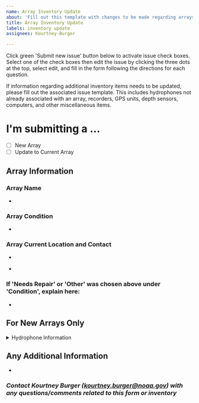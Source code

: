 ```yaml
---
name: Array Inventory Update
about: 'Fill out this template with changes to be made regarding arrays. '
title: Array Inventory Update
labels: inventory update
assignees: Kourtney-Burger

---
```


Click green 'Submit new issue' button below to activate issue check boxes. Select one of the check boxes then edit the issue by clicking the three dots at the top, select edit, and fill in the form following the directions for each question.   

If information regarding additional inventory items needs to be updated, please fill out the associated issue template. This includes hydrophones not already associated with an array, recorders, GPS units, depth sensors, computers, and other miscellaneous items.

<!-- Switch between 'Write' and 'Preview' tabs above to see how your issue will be formatted -->

# **I'm submitting a …**
- [ ] New Array  
- [ ] Update to Current Array

## **Array Information**  
### **Array Name**  
<!-- Insert array name here (should be a letter, followed by 2 numbers then _, followed by 4 digit hydrophone model numbers (i.e.9299, for a HTI-92 and HTI-99). Example: A02_9299). If submitting a new array, contact Shannon Rankin (shannon.rankin@noaa.gov) for naming guidelines -->
- 

### **Array Condition**  
<!-- Insert condition of array here (chose Good, Lost at Sea, Needs Repair, or Other) -->  
- 

### **Array Current Location and Contact**
<!-- Insert current array location ('City, State' or Lab Location (i.e. SFSU, HSU, etc)) -->
- 
<!-- Insert name and email of who currently has the array -->
- 
  
### **If 'Needs Repair' or 'Other' was chosen above under 'Condition', explain here:**  
<!-- Please explain exactly what is wrong with the array and what needs to be corrected -->
- 

## **For New Arrays Only**
<details><summary> Hydrophone Information </summary> 

  <!-- Complete the following sections with all the necessary information regarding the hydrophones connected to the array. Only leave a section blank if the information is unknown, if it is not applicable put NA. -->

<!-- Model should be HTI-96-MIN, HTI-92-WB, or HTI-99-HF. Do not leave blank for new arrays. -->
<!-- Serial numbers are listed on the side of the hydrophones in white numbers -->
<!-- Distance (m) refers to the distance between that hydrophone and the Channel 1 hydrophone -->

#### **Channel 1 Hydrophone**
- **Model:** 
- **Serial #:** 
- **Distance (m):** 

#### **Channel 2 Hydrophone**
- **Model:** 
- **Serial #:** 
- **Distance (m):** 

#### **Channel 3 Hydrophone**
- **Model:** 
- **Serial #:** 
- **Distance (m):** 
</details>
  
## Any Additional Information
<!-- Please explain any additional information/details related to the array and associated parts -->  
- 

### *Contact Kourtney Burger (kourtney.burger@noaa.gov) with any questions/comments related to this form or inventory*
